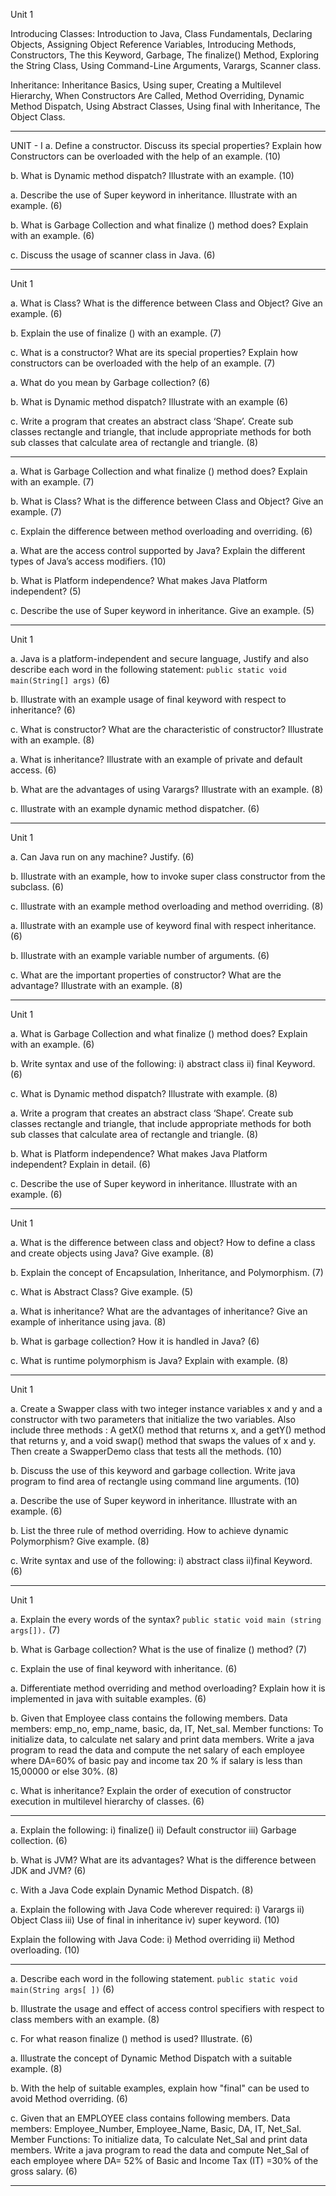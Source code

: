 
Unit 1 

Introducing Classes: Introduction to Java, Class Fundamentals, Declaring Objects, Assigning Object Reference Variables, Introducing Methods, Constructors, The this Keyword, Garbage, The finalize() Method, Exploring the String Class, Using Command-Line Arguments, Varargs, Scanner class.

Inheritance: Inheritance Basics, Using super, Creating a Multilevel Hierarchy, When Constructors Are Called, Method Overriding, Dynamic Method Dispatch, Using Abstract Classes, Using final with Inheritance, The Object Class.

___

UNIT - I
a. Define a constructor. Discuss its special properties? Explain how Constructors can be overloaded with the help of an example. (10)

b. What is Dynamic method dispatch? Illustrate with an example. (10)

a. Describe the use of Super keyword in inheritance. Illustrate with an example. (6)

b. What is Garbage Collection and what finalize () method does? Explain with an example. (6)

c. Discuss the usage of scanner class in Java. (6)


___

Unit 1

a. What is Class? What is the difference between Class and Object? Give
an example. (6)

b. Explain the use of finalize () with an example. (7)

c. What is a constructor? What are its special properties? Explain how
constructors can be overloaded with the help of an example. (7)

a. What do you mean by Garbage collection? (6)

b. What is Dynamic method dispatch? Illustrate with an example (6)

c. Write a program that creates an abstract class ‘Shape’. Create sub classes rectangle and triangle, that include appropriate methods for both sub classes that calculate area of rectangle and triangle. (8)

____

a. What is Garbage Collection and what finalize () method does? Explain with an example. (7)

b. What is Class? What is the difference between Class and Object? Give an example. (7)

c. Explain the difference between method overloading and overriding. (6)


a. What are the access control supported by Java? Explain the different types of Java’s access modifiers. (10)

b. What is Platform independence? What makes Java Platform independent? (5)

c. Describe the use of Super keyword in inheritance. Give an example. (5)

___

Unit 1

a. Java is a platform-independent and secure language, Justify and also describe each word in the following statement: `public static void main(String[] args)` (6)

b. Illustrate with an example usage of final keyword
with respect to inheritance? (6)

c. What is constructor? What are the characteristic of constructor? Illustrate with an example. (8)

a. What is inheritance? Illustrate with an example of private and default access. (6)

b. What are the advantages of using Varargs? Illustrate with an example. (8)

c. Illustrate with an example dynamic method dispatcher. (6)

___

Unit 1

a. Can Java run on any machine? Justify. (6)

b. Illustrate with an example, how to invoke super class constructor from the subclass. (6)

c. Illustrate with an example method overloading and method overriding. (8)


a. Illustrate with an example use of keyword final with respect inheritance. (6)

b. Illustrate with an example variable number of arguments. (6)

c. What are the important properties of constructor? What are the advantage? Illustrate with an example. (8)


___

Unit 1

a. What is Garbage Collection and what finalize () method does? Explain with an example. (6)

b. Write syntax and use of the following:
i) abstract class
ii) final Keyword. (6)

c. What is Dynamic method dispatch? Illustrate with example. (8)

a. Write a program that creates an abstract class ‘Shape’. Create sub  classes rectangle and triangle, that include appropriate methods for both sub classes that calculate area of rectangle and triangle. (8)

b. What is Platform independence? What makes Java Platform independent? Explain in detail. (6)

c. Describe the use of Super keyword in inheritance. Illustrate with an example. (6)

___

Unit 1

a. What is the difference between class and object? How to define a
class and create objects using Java? Give example. (8)

b. Explain the concept of Encapsulation, Inheritance, and Polymorphism. (7)

c. What is Abstract Class? Give example. (5)

a. What is inheritance? What are the advantages of inheritance? Give an example of inheritance using java. (8)

b. What is garbage collection? How it is handled in Java? (6)

c. What is runtime polymorphism is Java? Explain with example. (8)

___

Unit 1

a. Create a Swapper class with two integer instance variables x and y
and a constructor with two parameters that initialize the two
variables. Also include three methods : A getX() method that
returns x, and a getY() method that returns y, and a void swap()
method that swaps the values of x and y. Then create a
SwapperDemo class that tests all the methods. (10)

b. Discuss the use of this keyword and garbage collection. Write java program to find area of rectangle using command line arguments. (10)

a. Describe the use of Super keyword in inheritance. Illustrate with an
example. (6)

b. List the three rule of method overriding. How to achieve dynamic Polymorphism? Give example. (8)

c. Write syntax and use of the following: i) abstract class ii)final Keyword. (6)

___

Unit 1

a. Explain the every words of the syntax?  `public static void main (string args[]).` (7)

b. What is Garbage collection? What is the use of finalize () method? (7)

c. Explain the use of final keyword with inheritance. (6)

a. Differentiate method overriding and method overloading? Explain how it is implemented in java with suitable examples. (6)

b. Given that Employee class contains the following members. Data members: emp_no, emp_name, basic, da, IT, Net_sal.
Member functions: To initialize data, to calculate net salary and
print data members. Write a java program to read the data and
compute the net salary of each employee where DA=60% of basic
pay and income tax 20 % if salary is less than 15,00000 or
else 30%. (8)

c. What is inheritance? Explain the order of execution of constructor
execution in multilevel hierarchy of classes. (6)

___

a. Explain the following: i) finalize() ii) Default constructor iii) Garbage collection. (6)

b. What is JVM? What are its advantages? What is the difference between JDK and JVM? (6)

c. With a Java Code explain Dynamic Method Dispatch. (8)

a. Explain the following with Java Code wherever required:
i) Varargs  ii) Object Class  iii) Use of final in inheritance   iv) super keyword.
(10)

Explain the following with Java Code:
i) Method overriding  ii) Method overloading. (10)


___

a. Describe each word in the following statement.
`public static void main(String args[ ])`  (6)

b. Illustrate the usage and effect of access control specifiers with respect
to class members with an example. (8)

c. For what reason finalize () method is used? Illustrate. (6)

a. Illustrate the concept of Dynamic Method Dispatch with a suitable
example. (8)

b. With the help of suitable examples, explain how "final" can be used to
avoid Method overriding. (6)

c. Given that an EMPLOYEE class contains following members.
Data members: Employee_Number, Employee_Name, Basic, DA, IT,
Net_Sal. Member Functions: To initialize data, To calculate Net_Sal
and print data members. Write a java program to read the data and
compute Net_Sal of each employee where DA= 52% of Basic and
Income Tax (IT) =30% of the gross salary. (6)


___

